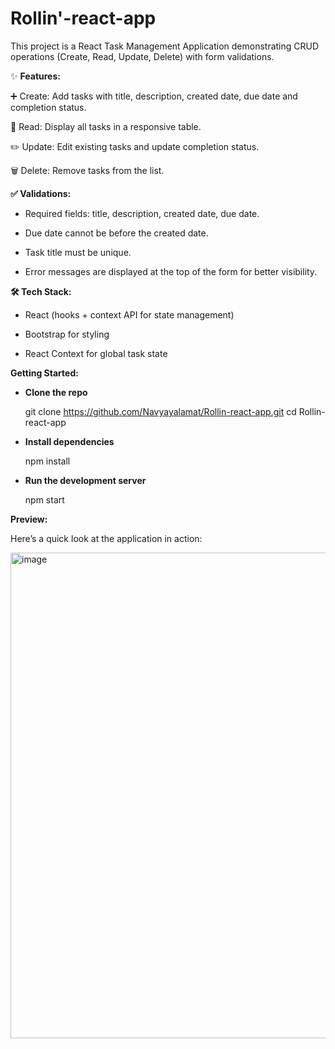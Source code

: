 # Rollin'-react-app

This project is a React Task Management Application demonstrating CRUD operations (Create, Read, Update, Delete) with form validations.

✨ **Features:**

  ➕ Create: Add tasks with title, description, created date, due date and completion status.
  
  📖 Read: Display all tasks in a responsive table.
  
  ✏️ Update: Edit existing tasks and update completion status.
  
  🗑️ Delete: Remove tasks from the list.

**✅ Validations:**

  - Required fields: title, description, created date, due date.
  
  - Due date cannot be before the created date.
  
  - Task title must be unique.
  
  - Error messages are displayed at the top of the form for better visibility.

**🛠️ Tech Stack:**

 - React (hooks + context API for state management)
  
 - Bootstrap for styling
  
 - React Context for global task state



**Getting Started:**

 - **Clone the repo**
  
    git clone https://github.com/Navyayalamat/Rollin-react-app.git
    cd Rollin-react-app
  
  
 - **Install dependencies**
  
    npm install
  
  
 - **Run the development server**
  
    npm start

**Preview:**

Here’s a quick look at the application in action:

<img width="1887" height="777" alt="image" src="https://github.com/user-attachments/assets/64ce91e8-5f6f-4a00-9c04-ea1e51cc802d" />


